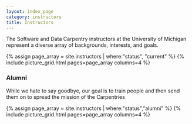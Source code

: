 ```yaml
---
layout: index_page
category: instructors
title: Instructors
---
```


The Software and Data Carpentry instructors at the University of Michigan represent a diverse array of backgrounds, interests, and goals.

{% assign page_array = site.instructors | where:"status", "current"	%}
{% include picture_grid.html pages=page_array columns=4	%}


<h3>Alumni</h3>
<p>While we hate to say goodbye, our goal is to train people and then send them on to spread the mission of the Carpentries</p>

{% assign page_array = site.instructors | where:"status","alumni"		%}
{% include picture_grid.html pages=page_array columns=4				%}

